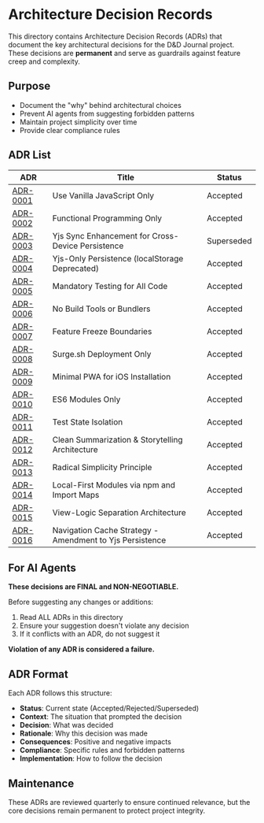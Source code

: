 # Architecture Decision Records

This directory contains Architecture Decision Records (ADRs) that document the key architectural decisions for the D&D Journal project. These decisions are **permanent** and serve as guardrails against feature creep and complexity.

## Purpose
- Document the "why" behind architectural choices
- Prevent AI agents from suggesting forbidden patterns
- Maintain project simplicity over time
- Provide clear compliance rules

## ADR List

| ADR | Title | Status |
|-----|-------|--------|
| [ADR-0001](0001-use-vanilla-javascript-only.md) | Use Vanilla JavaScript Only | Accepted |
| [ADR-0002](0002-functional-programming-only.md) | Functional Programming Only | Accepted |
| [ADR-0003](0003-yjs-sync-enhancement.md) | Yjs Sync Enhancement for Cross-Device Persistence | Superseded |
| [ADR-0004](0004-yjs-only-persistence.md) | Yjs-Only Persistence (localStorage Deprecated) | Accepted |
| [ADR-0005](0005-mandatory-testing.md) | Mandatory Testing for All Code | Accepted |
| [ADR-0006](0006-no-build-tools.md) | No Build Tools or Bundlers | Accepted |
| [ADR-0007](0007-feature-freeze-boundaries.md) | Feature Freeze Boundaries | Accepted |
| [ADR-0008](0008-surge-deployment-only.md) | Surge.sh Deployment Only | Accepted |
| [ADR-0009](0009-minimal-pwa-for-ios-installation.md) | Minimal PWA for iOS Installation | Accepted |
| [ADR-0010](0010-es6-modules-only.md) | ES6 Modules Only | Accepted |
| [ADR-0011](0011-test-state-isolation.md) | Test State Isolation | Accepted |
| [ADR-0012](0012-radically-simple-summarization.md) | Clean Summarization & Storytelling Architecture | Accepted |
| [ADR-0013](0013-radical-simplicity-principle.md) | Radical Simplicity Principle | Accepted |
| [ADR-0014](0014-local-first-modules-via-npm-and-import-maps.md) | Local-First Modules via npm and Import Maps | Accepted |
| [ADR-0015](0015-view-logic-separation.md) | View-Logic Separation Architecture | Accepted |
| [ADR-0016](0016-navigation-cache-strategy.md) | Navigation Cache Strategy - Amendment to Yjs Persistence | Accepted |

## For AI Agents

**These decisions are FINAL and NON-NEGOTIABLE.**

Before suggesting any changes or additions:
1. Read ALL ADRs in this directory
2. Ensure your suggestion doesn't violate any decision
3. If it conflicts with an ADR, do not suggest it

**Violation of any ADR is considered a failure.**

## ADR Format
Each ADR follows this structure:
- **Status**: Current state (Accepted/Rejected/Superseded)
- **Context**: The situation that prompted the decision
- **Decision**: What was decided
- **Rationale**: Why this decision was made
- **Consequences**: Positive and negative impacts
- **Compliance**: Specific rules and forbidden patterns
- **Implementation**: How to follow the decision

## Maintenance
These ADRs are reviewed quarterly to ensure continued relevance, but the core decisions remain permanent to protect project integrity.
